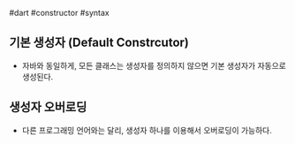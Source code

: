 #dart #constructor #syntax 

## 기본 생성자 (Default Constrcutor)
- 자바와 동일하게, 모든 클래스는 생성자를 정의하지 않으면 기본 생성자가 자동으로 생성된다.

## 생성자 오버로딩
- 다른 프로그래밍 언어와는 달리, 생성자 하나를 이용해서 오버로딩이 가능하다.